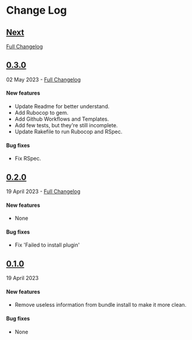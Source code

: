 # Change Log

## [Next](https://github.com/dfop02/bundle_filter/tree/HEAD)
[Full Changelog](https://github.com/dfop02/bundle_filter/compare/0.3.0...HEAD)

## [0.3.0](https://github.com/dfop02/bundle_filter/releases/tag/0.3.0)
02 May 2023 - [Full Changelog](https://github.com/dfop02/bundle_filter/compare/0.2.0...0.3.0)

#### New features

* Update Readme for better understand.
* Add Rubocop to gem.
* Add Github Workflows and Templates.
* Add few tests, but they're still incomplete.
* Update Rakefile to run Rubocop and RSpec.

#### Bug fixes

* Fix RSpec.

## [0.2.0](https://github.com/dfop02/bundle_filter/releases/tag/0.2.0)
19 April 2023 - [Full Changelog](https://github.com/dfop02/bundle_filter/compare/0.1.0...0.2.0)

#### New features

* None

#### Bug fixes

* Fix 'Failed to install plugin'

## [0.1.0](https://github.com/dfop02/bundle_filter/releases/tag/0.1.0)
19 April 2023

#### New features

* Remove useless information from bundle install to make it more clean.

#### Bug fixes

* None
